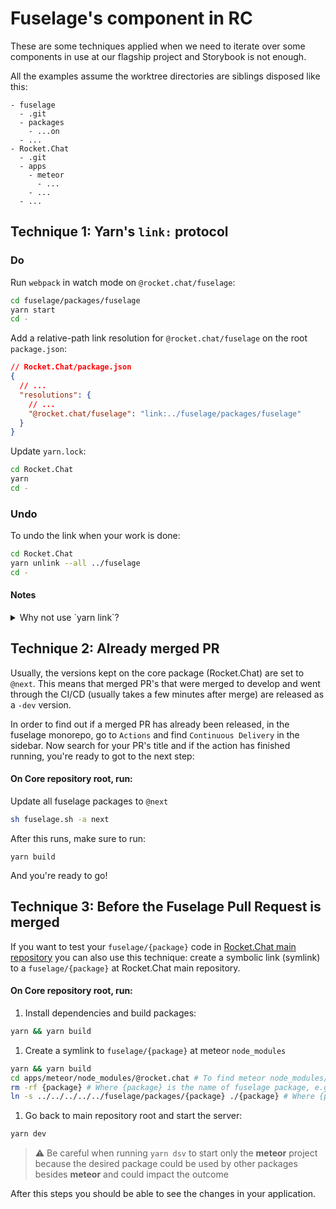 # Fuselage's component in RC

These are some techniques applied when we need to iterate over some components in use at our flagship project and Storybook is not enough.

All the examples assume the worktree directories are siblings disposed like this:

```
- fuselage
  - .git
  - packages
    - ...on
  - ...
- Rocket.Chat
  - .git
  - apps
    - meteor
      - ...
    - ...
  - ...
```

## Technique 1: Yarn's `link:` protocol

### Do

Run `webpack` in watch mode on `@rocket.chat/fuselage`:

```bash
cd fuselage/packages/fuselage
yarn start
cd -
```

Add a relative-path link resolution for `@rocket.chat/fuselage` on the root `package.json`:

```json
// Rocket.Chat/package.json
{
  // ...
  "resolutions": {
    // ...
    "@rocket.chat/fuselage": "link:../fuselage/packages/fuselage"
  }
}
```

Update `yarn.lock`:

```bash
cd Rocket.Chat
yarn
cd -
```

### Undo

To undo the link when your work is done:

```bash
cd Rocket.Chat
yarn unlink --all ../fuselage
cd -
```

#### Notes

<details>

<summary>Why not use `yarn link`?</summary>

Usually, the same result could be achieved through the `yarn link` command, but it appears that Yarn prefers the `portal:` protocol ([source](https://yarnpkg.com/features/protocols)) and it's not suited for this usage as some dependencies between the worktrees collide:

```
yarn link ../fuselage/packages/fuselage                                                                                                                                                                                    26581ms 
➤ YN0000: ┌ Resolution step
➤ YN0001: │ Error: @rocket.chat/css-in-js@workspace:~: Workspace not found (@rocket.chat/css-in-js@workspace:~)
    at ze.getWorkspaceByDescriptor (/Users/tasso/Projetos/Rocket.Chat/.yarn/releases/yarn-3.2.0.cjs:441:3273)
    at md.getCandidates (/Users/tasso/Projetos/Rocket.Chat/.yarn/releases/yarn-3.2.0.cjs:394:29907)
    at wd.getCandidates (/Users/tasso/Projetos/Rocket.Chat/.yarn/releases/yarn-3.2.0.cjs:395:1281)
    at wd.getCandidates (/Users/tasso/Projetos/Rocket.Chat/.yarn/releases/yarn-3.2.0.cjs:395:1281)
    at /Users/tasso/Projetos/Rocket.Chat/.yarn/releases/yarn-3.2.0.cjs:441:7765
    at Pg (/Users/tasso/Projetos/Rocket.Chat/.yarn/releases/yarn-3.2.0.cjs:394:11098)
    at le (/Users/tasso/Projetos/Rocket.Chat/.yarn/releases/yarn-3.2.0.cjs:441:7745)
➤ YN0000: └ Completed in 0s 391ms
➤ YN0000: Failed with errors in 0s 398ms
```

</details>

## Technique 2: Already merged PR

Usually, the versions kept on the core package (Rocket.Chat) are set to `@next`. This means that merged PR's that were merged to develop and went through the CI/CD (usually takes a few minutes after merge) are released as a `-dev` version.

In order to find out if a merged PR has already been released, in the fuselage monorepo, go to `Actions` and find `Continuous Delivery` in the sidebar. Now search for your PR's title and if the action has finished running, you're ready to got to the next step:

#### On Core repository root, run:

Update all fuselage packages to `@next`

```bash
sh fuselage.sh -a next
```

After this runs, make sure to run:

```
yarn build
```

And you're ready to go!

## Technique 3: Before the Fuselage Pull Request is merged

If you want to test your `fuselage/{package}` code in [Rocket.Chat main repository](https://github.com/RocketChat/Rocket.Chat) you can also use this technique: create a symbolic link (symlink) to a `fuselage/{package}` at Rocket.Chat main repository.

#### On Core repository root, run:

1. Install dependencies and build packages:

```bash
yarn && yarn build
```

1. Create a symlink to `fuselage/{package}` at meteor `node_modules`

```bash
yarn && yarn build
cd apps/meteor/node_modules/@rocket.chat # To find meteor node_modules/@rocket.chat directory where the fuselage packages are installed
rm -rf {package} # Where {package} is the name of fuselage package, e.g: fuselage, message-parser, ui-kit, icons and others...
ln -s ../../../../../fuselage/packages/{package} ./{package} # Where {package} is the name of fuselage package and the path needs to aligned to your project location
```

1. Go back to main repository root and start the server:

```bash
yarn dev
```

> :warning: Be careful when running `yarn dsv` to start only the **meteor** project because the desired package could be used by other packages besides **meteor** and could impact the outcome

After this steps you should be able to see the changes in your application.
